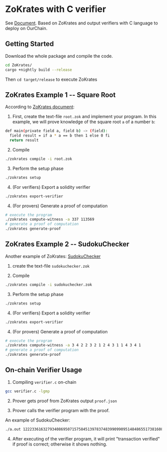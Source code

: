 # ZoKrates with C verifier

See [Document](https://hackmd.io/eGyH65-1SG6oN7IlzeZaHg).
Based on ZoKrates and output verifiers with C language to deploy on OurChain.

## Getting Started

Download the whole package and compile the code.

```bash
cd ZoKrates/
cargo +nightly build --release
```

Then `cd target/release` to execute ZoKrates

## ZoKrates Example 1 -- Square Root

According to [ZoKrates document](https://zokrates.github.io/gettingstarted.html):

1. First, create the text-file `root.zok` and implement your program. In this example, we will prove knowledge of the square root `a` of a number `b`:
```bash
def main(private field a, field b) -> (field):
  field result = if a * a == b then 1 else 0 fi
  return result
```

2. Compile
```bash
./zokrates compile -i root.zok
```

3. Perform the setup phase
```bash
./zokrates setup
```

4. (For verifiers) Export a solidity verifier
```bash
./zokrates export-verifier
```

4. (For provers) Generate a proof of computation
```bash
# execute the program
./zokrates compute-witness -a 337 113569
# generate a proof of computation
./zokrates generate-proof
```

## ZoKrates Example 2 -- SudokuChecker

Another example of ZoKrates: [SudokuChecker](https://github.com/vivianjeng/zkSNARK-verifier-in-C/blob/master/ZoKrates/zokrates_cli/examples/sudokuchecker.zok)

1. create the text-file `sudokuchecker.zok`

2. Compile
```bash
./zokrates compile -i sudokuchecker.zok
```

3. Perform the setup phase
```bash
./zokrates setup
```

4. (For verifiers) Export a solidity verifier
```bash
./zokrates export-verifier
```

4. (For provers) Generate a proof of computation
```bash
# execute the program
./zokrates compute-witness -a 3 4 2 2 3 2 1 2 4 3 1 1 4 3 4 1
# generate a proof of computation
./zokrates generate-proof
```

## On-chain Verifier Usage

1. Compiling `verifier.c` on-chain

```bash
gcc verifier.c -lgmp
```

2. Prover gets proof from ZoKrates output `proof.json`

3. Prover calls the verifier program with the proof.

An example of SudokuChecker:

```bash
./a.out 12223361632793408695071575845139783748399099095148486551738160861113901529450 10773020487045276868139663904300449364583091909115903404377551147958337460347 11458271398869128052404652055082728846813650718352464338821092175948674322028 7377129170170691236169079245377746972165048032070197772644585782612415622023 9577223338187511070267836222101724545529135090815987419922695191044115707281 11564317194327007249052994800681576503120340472613585493085497052076914813118 19080400365662515268619738133110008210937427276810264496399607417116506797606 15466541046120039457992702990746787383814430749729372800776852616315204697252 3 4 2 2 3 2 1
```

4. After executing of the verifier program, it will print "transaction verified" if proof is correct; otherwise it shows nothing.